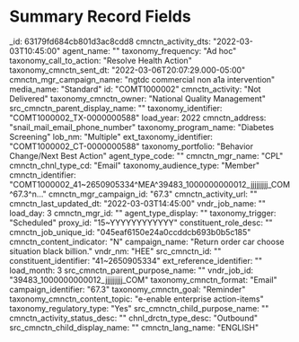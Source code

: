 #  Summary Record Fields

_id: 63179fd684cb801d3ac8cdd8
cmnctn_activity_dts: "2022-03-03T10:45:00"
agent_name: ""
taxonomy_frequency: "Ad hoc"
taxonomy_call_to_action: "Resolve Health Action"
taxonomy_cmnctn_sent_dt: "2022-03-06T20:07:29.000-05:00"
cmnctn_mgr_campaign_name: "ngtdc commercial non a1a intervention"
media_name: "Standard"
id: "COMT1000002"
cmnctn_activity: "Not Delivered"
taxonomy_cmnctn_owner: "National Quality Management"
src_cmnctn_parent_display_name: ""
taxonomy_identifier: "COMT1000002_TX-0000000588"
load_year: 2022
cmnctn_address: "snail_mail_email_phone_number"
taxonomy_program_name: "Diabetes Screening"
lob_nm: "Multiple"
ext_taxonomy_identifier: "COMT1000002_CT-0000000588"
taxonomy_portfolio: "Behavior Change/Next Best Action"
agent_type_code: ""
cmnctn_mgr_name: "CPL"
cmnctn_chnl_type_cd: "Email"
taxonomy_audience_type: "Member"
cmnctn_identifier: "COMT1000002_41~2650905334^MEA^39483_1000000000012_jjjjjjjjj_COM^67.3^n..."
cmnctn_mgr_campaign_id: "67.3"
cmnctn_activity_url: ""
cmnctn_last_updated_dt: "2022-03-03T14:45:00"
vndr_job_name: ""
load_day: 3
cmnctn_mgr_id: ""
agent_type_display: ""
taxonomy_trigger: "Scheduled"
proxy_id: "15~YYYYYYYYYYYY"
constituent_role_desc: ""
cmnctn_job_unique_id: "045eaf6150e24a0ccddcb693b0b5c185"
cmnctn_content_indicator: "N"
campaign_name: "Return order car choose situation black billion."
vndr_nm: "HEE"
src_cmnctn_id: ""
constituent_identifier: "41~2650905334"
ext_reference_identifier: ""
load_month: 3
src_cmnctn_parent_purpose_name: ""
vndr_job_id: "39483_1000000000012_jjjjjjjjj_COM"
taxonomy_cmnctn_format: "Email"
campaign_identifier: "67.3"
taxonomy_cmnctn_goal: "Reminder"
taxonomy_cmnctn_content_topic: "e-enable enterprise action-items"
taxonomy_regulatory_type: "Yes"
src_cmnctn_child_purpose_name: ""
cmnctn_activity_status_desc: ""
chnl_drctn_type_desc: "Outbound"
src_cmnctn_child_display_name: ""
cmnctn_lang_name: "ENGLISH"